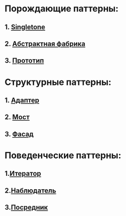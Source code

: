 # Порождающие паттерны:
## 1.  [Singletone](https://github.com/leha2976/-/blob/master/%D0%9F%D0%B0%D1%82%D1%82%D0%B5%D1%80%D0%BD%D1%8B/Singletone/%D0%9E%D0%BF%D0%B8%D1%81%D0%B0%D0%BD%D0%B8%D0%B5.md)
## 2. [Абстрактная фабрика](https://github.com/leha2976/-/blob/master/%D0%9F%D0%B0%D1%82%D1%82%D0%B5%D1%80%D0%BD%D1%8B/%D0%90%D0%B1%D1%81%D1%82%D1%80%D0%B0%D0%BA%D1%82%D0%BD%D0%B0%D1%8F%20%D1%84%D0%B0%D0%B1%D1%80%D0%B8%D0%BA%D0%B0/%D0%9E%D0%BF%D0%B8%D1%81%D0%B0%D0%BD%D0%B8%D0%B5.md)
## 3. [Прототип](https://github.com/leha2976/-/blob/master/%D0%9F%D0%B0%D1%82%D1%82%D0%B5%D1%80%D0%BD%D1%8B/%D0%9F%D1%80%D0%BE%D1%82%D0%BE%D1%82%D0%B8%D0%BF/%D0%9E%D0%BF%D0%B8%D1%81%D0%B0%D0%BD%D0%B8%D0%B5.md)
# Структурные паттерны:
## 1. [Адаптер](https://github.com/leha2976/-/blob/master/%D0%9F%D0%B0%D1%82%D1%82%D0%B5%D1%80%D0%BD%D1%8B/%D0%90%D0%B4%D0%B0%D0%BF%D1%82%D0%B5%D1%80/%D0%9E%D0%BF%D0%B8%D1%81%D0%B0%D0%BD%D0%B8%D0%B5.md)
## 2. [Мост](https://github.com/leha2976/-/blob/master/%D0%9F%D0%B0%D1%82%D1%82%D0%B5%D1%80%D0%BD%D1%8B/%D0%9C%D0%BE%D1%81%D1%82/%D0%9E%D0%BF%D0%B8%D1%81%D0%B0%D0%BD%D0%B8%D0%B5.md)
## 3. [Фасад](https://github.com/leha2976/-/blob/master/%D0%9F%D0%B0%D1%82%D1%82%D0%B5%D1%80%D0%BD%D1%8B/%D0%A4%D0%B0%D1%81%D0%B0%D0%B4/%D0%9E%D0%BF%D0%B8%D1%81%D0%B0%D0%BD%D0%B8%D0%B5.md)
# Поведенческие паттерны:
## 1.[Итератор](https://github.com/leha2976/-/blob/master/%D0%9F%D0%B0%D1%82%D1%82%D0%B5%D1%80%D0%BD%D1%8B/%D0%98%D1%82%D0%B5%D1%80%D0%B0%D1%82%D0%BE%D1%80/%D0%9E%D0%BF%D0%B8%D1%81%D0%B0%D0%BD%D0%B8%D0%B5.md)
## 2.[Наблюдатель](https://github.com/leha2976/-/blob/master/%D0%9F%D0%B0%D1%82%D1%82%D0%B5%D1%80%D0%BD%D1%8B/%D0%9D%D0%B0%D0%B1%D0%BB%D1%8E%D0%B4%D0%B0%D1%82%D0%B5%D0%BB%D1%8C/%D0%9E%D0%BF%D0%B8%D1%81%D0%B0%D0%BD%D0%B8%D0%B5.md)
## 3.[Посредник](https://github.com/leha2976/-/blob/master/%D0%9F%D0%B0%D1%82%D1%82%D0%B5%D1%80%D0%BD%D1%8B/%D0%9F%D0%BE%D1%81%D1%80%D0%B5%D0%B4%D0%BD%D0%B8%D0%BA/%D0%9E%D0%BF%D0%B8%D1%81%D0%B0%D0%BD%D0%B8%D0%B5.md)
